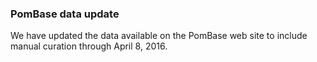 ### PomBase data update

We have updated the data available on the PomBase web site to include
manual curation through April 8, 2016.
